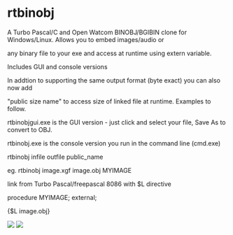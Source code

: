# rtbinobj

A Turbo Pascal/C and Open Watcom BINOBJ/BGIBIN clone for Windows/Linux. Allows you to embed images/audio or 

any binary file to your exe and access at runtime using extern variable.

Includes GUI and console versions

In addtion to supporting the same output format (byte exact) you can also now add 

"public size name" to access size of linked file at runtime. Examples to follow.


rtbinobjgui.exe is the GUI version - just click and select your file, Save As to convert to OBJ.

rtbinobj.exe is the console version you run in the command line (cmd.exe)

rtbinobj infile outfile public_name

eg. rtbinobj image.xgf image.obj MYIMAGE

link from Turbo Pascal/freepascal 8086 with $L directive

procedure MYIMAGE; external;

{$L image.obj}
 
![](https://github.com/retronick2020/rtbinobj/wiki/rtbinobjgui.png)
![](https://github.com/retronick2020/rtbinobj/wiki/rtbinobj.png) 
